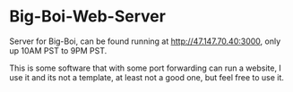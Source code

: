 # Big-Boi-Web-Server
Server for Big-Boi, can be found running at http://47.147.70.40:3000, only up 10AM PST to 9PM PST.

This is some software that with some port forwarding can run a website, I use it and its not a template, at least not a good one, but feel free to use it.
